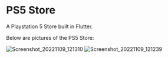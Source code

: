 # PS5 Store 

A Playstation 5 Store built in Flutter. 

Below are pictures of the PS5 Store:

![Screenshot_20221109_121310](https://user-images.githubusercontent.com/60136666/200896500-01c4cad8-4189-4944-9ad3-18baf62b430b.png)
![Screenshot_20221109_121239](https://user-images.githubusercontent.com/60136666/200896478-ae707f87-f976-4c65-b3f1-953c14e04065.png)

